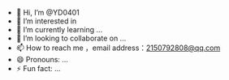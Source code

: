 - 👋 Hi, I’m @YD0401
- 👀 I’m interested in 
- 🌱 I’m currently learning ...
- 💞️ I’m looking to collaborate on ...
- 📫 How to reach me ，email address：2150792808@qq.com
- 😄 Pronouns: ...
- ⚡ Fun fact: ...

<!---
YD0401/YD0401 is a ✨ special ✨ repository because its `README.md` (this file) appears on your GitHub profile.
You can click the Preview link to take a look at your changes.
--->
